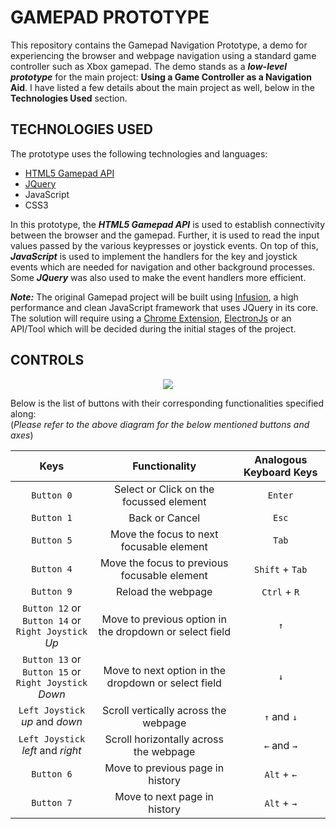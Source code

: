 # GAMEPAD PROTOTYPE

This repository contains the Gamepad Navigation Prototype, a demo for experiencing the browser and webpage navigation using a standard game controller such as Xbox gamepad. The demo stands as a ***low-level prototype*** for the main project: **Using a Game Controller as a Navigation Aid**. I have listed a few details about the main project as well, below in the **Technologies Used** section.

## TECHNOLOGIES USED

The prototype uses the following technologies and languages:

- [HTML5 Gamepad API](https://developer.mozilla.org/en-US/docs/Web/API/Gamepad_API)
- [JQuery](https://jquery.com)
- JavaScript
- CSS3

In this prototype, the ***HTML5 Gamepad API*** is used to establish connectivity between the browser and the gamepad. Further, it is used to read the input values passed by the various keypresses or joystick events. On top of this, ***JavaScript*** is used to implement the handlers for the key and joystick events which are needed for navigation and other background processes. Some ***JQuery*** was also used to make the event handlers more efficient.

***Note:*** The original Gamepad project will be built using [Infusion](https://fluidproject.org/infusion.html), a high performance and clean JavaScript framework that uses JQuery in its core. The solution will require using a [Chrome Extension](https://developer.chrome.com/extensions), [ElectronJs](https://www.electronjs.org/) or an API/Tool which will be decided during the initial stages of the project.

## CONTROLS

<p align="center">
  <img src="https://i.imgur.com/djLxzSD.png">
</p>

Below is the list of buttons with their corresponding functionalities specified along:  
(_Please refer to the above diagram for the below mentioned buttons and axes_)

| Keys | Functionality | Analogous Keyboard Keys |
| :---: | :---: | :---: |
| `Button 0` | Select or Click on the focussed element | `Enter` |
| `Button 1` | Back or Cancel | `Esc` |
| `Button 5` | Move the focus to next focusable element | `Tab` |
| `Button 4` | Move the focus to previous focusable element | `Shift` + `Tab` |
| `Button 9` | Reload the webpage | `Ctrl` + `R` |
| `Button 12` or <br> `Button 14` or <br> `Right Joystick` _Up_ | Move to previous option in the dropdown or select field | `↑` |
| `Button 13` or <br> `Button 15` or <br> `Right Joystick` _Down_ | Move to next option in the dropdown or select field | `↓` |
| `Left Joystick` _up_ and _down_ | Scroll vertically across the webpage | `↑` and `↓` |
| `Left Joystick` _left_ and _right_ | Scroll horizontally across the webpage | `←` and `→` |
| `Button 6` | Move to previous page in history | `Alt` + `←` |
| `Button 7` | Move to next page in history | `Alt` + `→` |

